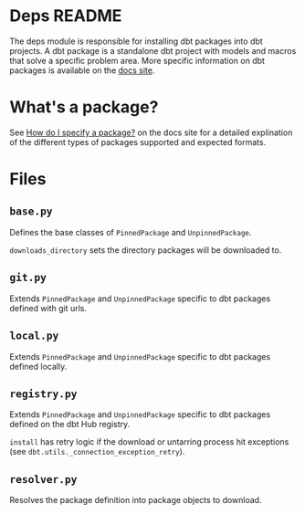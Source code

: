 # Deps README

The deps module is responsible for installing dbt packages into dbt projects.  A dbt package is a standalone dbt project with models and macros that solve a specific problem area.  More specific information on dbt packages is available on the [docs site](https://docs.getdbt.com/docs/building-a-dbt-project/package-management).


# What's a package?

See [How do I specify a package?](https://docs.getdbt.com/docs/building-a-dbt-project/package-management#how-do-i-specify-a-package) on the docs site for a detailed explination of the different types of packages supported and expected formats.


# Files

## `base.py`

Defines the base classes of `PinnedPackage` and `UnpinnedPackage`.

`downloads_directory` sets the directory packages will be downloaded to.

## `git.py`

Extends `PinnedPackage` and `UnpinnedPackage` specific to dbt packages defined with git urls.

## `local.py`

Extends `PinnedPackage` and `UnpinnedPackage` specific to dbt packages defined locally.

## `registry.py`

Extends `PinnedPackage` and `UnpinnedPackage` specific to dbt packages defined on the dbt Hub registry.

`install` has retry logic if the download or untarring process hit exceptions (see `dbt.utils._connection_exception_retry`).

## `resolver.py`

Resolves the package definition into package objects to download.
